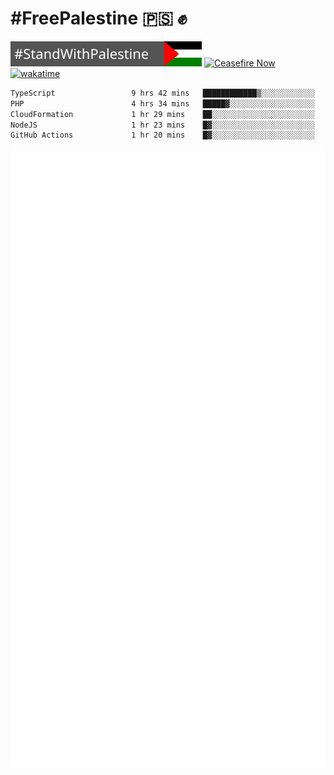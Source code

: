 # #FreePalestine 🇵🇸 ✊

[![github](https://raw.githubusercontent.com/saedyousef/StandWithPalestine/main/badges/flat/StandWithPalestine.svg)](https://github.com/saedyousef/StandWithPalestine)
[![Ceasefire Now](https://badge.techforpalestine.org/default)](https://techforpalestine.org/learn-more)
[![wakatime](https://wakatime.com/badge/user/03bf07e2-4c78-4826-8603-8922f0241061.svg)](https://wakatime.com/@03bf07e2-4c78-4826-8603-8922f0241061)
<!-- [![committers.top badge](https://user-badge.committers.top/jordan_private/saedyousef.svg)](https://user-badge.committers.top/jordan_private/saedyousef) -->

<!-- ![Profile Views](https://visitor-badge.glitch.me/badge?page_id=saedyousef.saedyousef&left_color=grey&right_color=blue&left_text=👀+Profile+Views) -->



<!-- <img src="https://github-readme-stats.vercel.app/api?username=saedyousef&show_icons=true&count_private=true" width="100%" /> --> 

<!--START_SECTION:waka-->

```txt
TypeScript                 9 hrs 42 mins   ████████████▒░░░░░░░░░░░░   48.85 %
PHP                        4 hrs 34 mins   █████▓░░░░░░░░░░░░░░░░░░░   22.99 %
CloudFormation             1 hr 29 mins    ██░░░░░░░░░░░░░░░░░░░░░░░   07.47 %
NodeJS                     1 hr 23 mins    █▓░░░░░░░░░░░░░░░░░░░░░░░   06.99 %
GitHub Actions             1 hr 20 mins    █▓░░░░░░░░░░░░░░░░░░░░░░░   06.76 %
```

<!--END_SECTION:waka-->
    
<!-- ![github contribution grid snake animation](https://raw.githubusercontent.com/saedyousef/saedyousef/output/github-contribution-grid-snake.svg) -->


![Metrics](./github-metrics.svg)